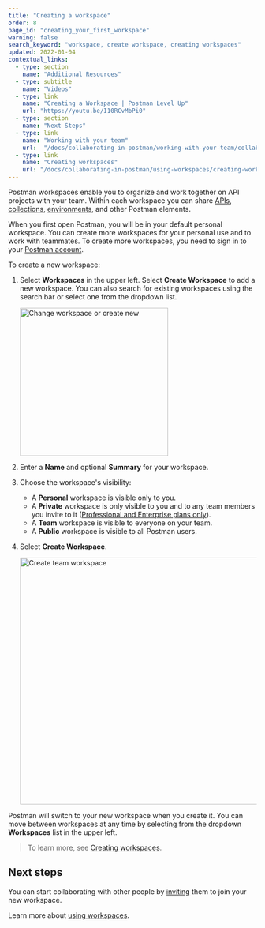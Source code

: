 ```yaml
---
title: "Creating a workspace"
order: 8
page_id: "creating_your_first_workspace"
warning: false
search_keyword: "workspace, create workspace, creating workspaces"
updated: 2022-01-04
contextual_links:
  - type: section
    name: "Additional Resources"
  - type: subtitle
    name: "Videos"
  - type: link
    name: "Creating a Workspace | Postman Level Up"
    url: "https://youtu.be/I10RCvMbPi0"
  - type: section
    name: "Next Steps"
  - type: link
    name: "Working with your team"
    url:  "/docs/collaborating-in-postman/working-with-your-team/collaboration-overview/"
  - type: link
    name: "Creating workspaces"
    url: "/docs/collaborating-in-postman/using-workspaces/creating-workspaces/"
---
```


Postman workspaces enable you to organize and work together on API projects with your team. Within each workspace you can share [APIs](/docs/designing-and-developing-your-api/creating-an-api/), [collections](/docs/getting-started/creating-the-first-collection/), [environments](/docs/sending-requests/managing-environments/), and other Postman elements.

When you first open Postman, you will be in your default personal workspace. You can create more workspaces for your personal use and to work with teammates. To create more workspaces, you need to sign in to your [Postman account](/docs/getting-started/postman-account/).

To create a new workspace:

1. Select **Workspaces** in the upper left. Select **Create Workspace** to add a new workspace. You can also search for existing workspaces using the search bar or select one from the dropdown list.

    <img alt="Change workspace or create new" src="https://assets.postman.com/postman-docs/workspace-switcher-v9.1.jpg" width="300px"/>

1. Enter a **Name** and optional **Summary** for your workspace.
1. Choose the workspace's visibility:
    * A **Personal** workspace is visible only to you.
    * A **Private** workspace is only visible to you and to any team members you invite to it ([Professional and Enterprise plans only](https://www.postman.com/pricing)).
    * A **Team** workspace is visible to everyone on your team.
    * A **Public** workspace is visible to all Postman users.
1. Select **Create Workspace**.

    <img alt="Create team workspace" src="https://assets.postman.com/postman-docs/create-workspace-v9.1.jpg" width="500px"/>

Postman will switch to your new workspace when you create it. You can move between workspaces at any time by selecting from the dropdown **Workspaces** list in the upper left.

> To learn more, see [Creating workspaces](/docs/collaborating-in-postman/using-workspaces/creating-workspaces/).

## Next steps

You can start collaborating with other people by [inviting](/docs/collaborating-in-postman/using-workspaces/managing-workspaces/#sharing-workspaces) them to join your new workspace.

Learn more about [using workspaces](/docs/collaborating-in-postman/using-workspaces/creating-workspaces/).
